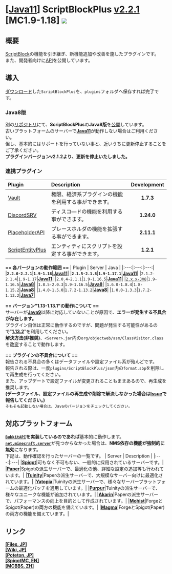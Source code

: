 [[Java11](https://adoptopenjdk.net/?variant=openjdk11&jvmVariant=openj9)] ScriptBlockPlus [v2.2.1](https://github.com/yuttyann/ScriptBlockPlus/releases/tag/v2.2.1) [MC1.9-1.18] [![](https://jitpack.io/v/yuttyann/ScriptBlockPlus.svg)](https://jitpack.io/#yuttyann/ScriptBlockPlus)
==========

概要
-----------
[ScriptBlock](https://dev.bukkit.org/projects/scriptblock)の機能を引き継ぎ、新機能追加や改善を施したプラグインです。  
また、開発者向けに[API](https://github.com/yuttyann/ScriptBlockPlus/wiki/%5BJP%5D-API-Tutorial)を公開しています。  

導入
-----------
[ダウンロード](https://www.spigotmc.org/resources/scriptblockplus.78413/)した`ScriptBlockPlus`を、`plugins`フォルダへ保存すれば完了です。  

### Java8版
別の[リポジトリ](https://github.com/yuttyann/ScriptBlockPlus-Java8)にて、**ScriptBlockPlus**の**Java8版**を[公開](https://github.com/yuttyann/ScriptBlockPlus-Java8/releases)しています。  
古いプラットフォームのサーバーで[**Java11**](https://adoptopenjdk.net/?variant=openjdk11)が動作しない場合はご利用ください。  
但し、基本的にはサポートを行っていない事と、近いうちに更新停止することをご了承ください。  
**プラグインバージョンv2.1.2より、更新を停止いたしました。**

### 連携プラグイン
| Plugin | Description | Development |
|:---|:---|:---:|
| [Vault](https://www.spigotmc.org/resources/vault.34315/) | 権限、経済系プラグインの機能を利用する事ができます。 | **1.7.3** |
| [DiscordSRV](https://www.spigotmc.org/resources/discordsrv.18494/) | ディスコ―ドの機能を利用する事ができます。 | **1.24.0** |
| [PlaceholderAPI](https://www.spigotmc.org/resources/placeholderapi.6245/) | プレースホルダの機能を拡張する事ができます。 | **2.11.1** |
| [ScriptEntityPlus](https://github.com/yuttyann/ScriptEntityPlus) | エンティティにスクリプトを設定する事ができます。 | **1.2.1** |  

**== 各バージョンの動作範囲 ==**
| Plugin | Server | Java |
|:---:|:---:|:---:|
|**`2.2.0-2.2.1`**|**`1.9-1.18`**|**[Java11](https://adoptopenjdk.net/?variant=openjdk11&jvmVariant=openj9)**|
|**`2.1.5-2.1.8`**|**`1.9-1.17.1`**|**[Java11](https://adoptopenjdk.net/?variant=openjdk11&jvmVariant=openj9)**|
|`2.1.2-2.1.4`|`1.9-1.17`|**[Java11](https://adoptopenjdk.net/?variant=openjdk11&jvmVariant=openj9)**|
|`2.0.4-2.1.1`|`1.9-1.16.5`|**[Java11](https://adoptopenjdk.net/?variant=openjdk11&jvmVariant=openj9)**|
|[`2.x.x-JV8`](https://github.com/yuttyann/ScriptBlockPlus-Java8)|`1.9-1.16.5`|**[Java8](https://adoptopenjdk.net/?variant=openjdk8)**|
|`1.8.5-2.0.3`|`1.9-1.16.5`|**[Java8](https://adoptopenjdk.net/?variant=openjdk8)**|
|`1.6.0-1.8.4`|`1.8-1.15.2`|**[Java8](https://adoptopenjdk.net/?variant=openjdk8)**|
|`1.4.0-1.5.0`|`1.7.2-1.13.2`|**[Java8](https://adoptopenjdk.net/?variant=openjdk8)**|
|`1.0.0-1.3.3`|`1.7.2-1.13.2`|**[Java7](https://jdk.java.net/java-se-ri/7)**|  

**== バージョン"1.13-1.13.1"の動作について ==**  
サーバーが[**Java9**](https://jdk.java.net/java-se-ri/9)以降に対応していないことが原因で、**エラーが発生する不具合が存在します。**  
プラグイン自体は正常に動作するのですが、問題が発生する可能性があるので"[**1.13.2**](https://papermc.io/legacy)"を利用してください。  
**解決方法(非推奨)**、`<Server>.jar`内の`org/objectweb/asm/ClassVisitor.class`を[改変](https://pastebin.com/UFBdKXJD)することで動作します。  

**== プラグインの不具合について ==**  
報告される不具合の多くはデータファイルや設定ファイル系が殆んどです。  
報告される際は、一度`plugins/ScriptBlockPlus/json`内の`format.sbp`を削除して再生成を行ってください。  
また、アップデートで設定ファイルが変更されることもままあるので、再生成を推奨します。  
**(データファイル、設定ファイルの再生成や削除で解決しなかった場合は[Issue](https://github.com/yuttyann/ScriptBlockPlus/issues)で報告してください。)**  
`そもそも起動しない場合は、Javaのバージョンをチェックしてください。`

対応プラットフォーム
-----------
**[`BukkitAPI`](https://hub.spigotmc.org/javadocs/bukkit/overview-summary.html)を実装しているのであれば**基本的に動作します。  
[**`net.minecraft.server`**](https://sodocumentation.net/ja/bukkit/topic/9576/nms)が見つからなかった場合は、**NMS依存の機能が強制的に無効**になります。  
下記は、動作確認を行ったサーバーの一覧です。
| Server | Description |
|:---:|:---|
|**[Spigot](https://www.spigotmc.org/)**|可もなく不可もない、一般的に採用されているサーバーです。|
|**[Paper](https://papermc.io/)**|Spigotの派生サーバーで、最適化の他、詳細な設定の追加等も行われています。|
|**[Tuinity](https://ci.codemc.io/job/Spottedleaf/job/Tuinity/)**|Paperの派生サーバーで、大規模なサーバー向けに最適化されています。|
|**[Yatopia](https://yatopiamc.org/)**|Tuinityの派生サーバーで、様々なサーバープラットフォームの最適化パッチを適用しています。|
|**[Purpur](https://purpur.pl3x.net/)**|Tuinityの派生サーバーで、様々なユニークな機能が追加されています。|
|**[Akarin](https://github.com/Akarin-project/Akarin)**|Paperの派生サーバーで、パフォーマンスの向上を目的として作成されています。|
|**[Mohist](https://mohistmc.com/)**|ForgeとSpigot(Paper)の両方の機能を備えています。|
|**[Magma](https://magmafoundation.org/)**|ForgeとSpigot(Paper)の両方の機能を備えています。|

リンク
-----------
**[[Files, JP]](https://file.yuttyann44581.net/)**  
**[[Wiki, JP]](https://github.com/yuttyann/ScriptBlockPlus/wiki)**  
**[[Poteton, JP]](https://mcpoteton.com/mcplugin-scriptblockplus)**  
**[[SpigotMC, EN]](https://www.spigotmc.org/resources/scriptblockplus.78413/)**  
**[[MCBBS, ZH]](https://www.mcbbs.net/thread-691900-1-1.html)**